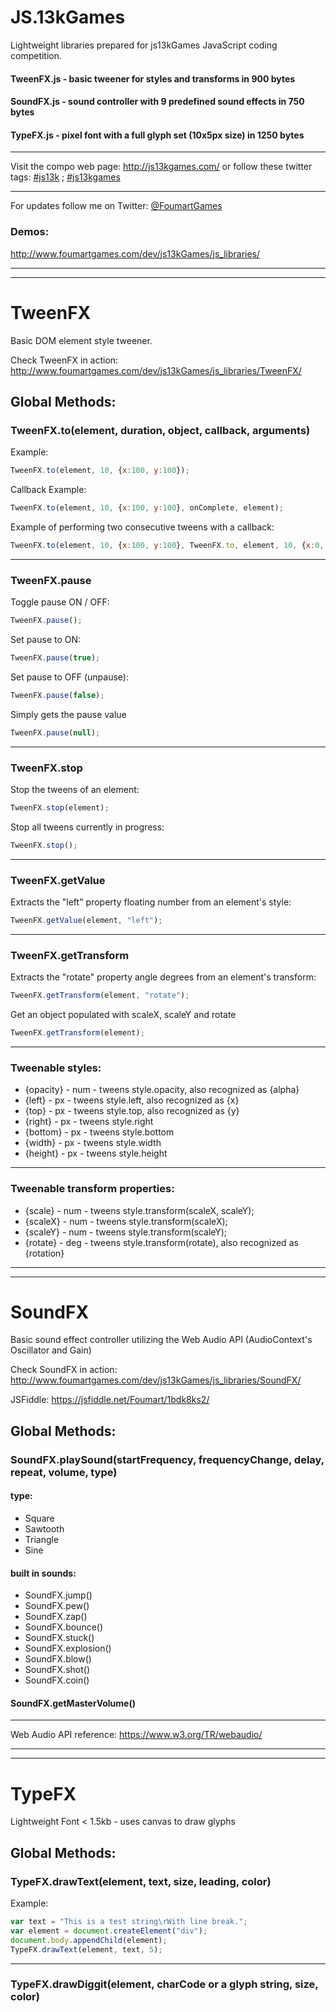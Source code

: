 # JS.13kGames
Lightweight libraries prepared for js13kGames JavaScript coding competition.


#### TweenFX.js - basic tweener for styles and transforms in 900 bytes
#### SoundFX.js - sound controller with 9 predefined sound effects in 750 bytes
#### TypeFX.js - pixel font with a full glyph set (10x5px size) in 1250 bytes

---

Visit the compo web page: http://js13kgames.com/ or follow these twitter tags: [#js13k](https://twitter.com/search?src=typd&q=%23js13k) ; [#js13kgames](https://twitter.com/search?src=typd&q=%23js13kgames)

---

For updates follow me on Twitter: <a href="https://twitter.com/FoumartGames" target="_blank">@FoumartGames</a>

### Demos:
http://www.foumartgames.com/dev/js13kGames/js_libraries/


---
---

# TweenFX
Basic DOM element style tweener.

Check TweenFX in action: http://www.foumartgames.com/dev/js13kGames/js_libraries/TweenFX/

## Global Methods:
### TweenFX.to(element, duration, object, callback, arguments)
Example:
```javascript
TweenFX.to(element, 10, {x:100, y:100});
```
Callback Example:
```javascript
TweenFX.to(element, 10, {x:100, y:100}, onComplete, element);
```
Example of performing two consecutive tweens with a callback:
```javascript
TweenFX.to(element, 10, {x:100, y:100}, TweenFX.to, element, 10, {x:0, y:0});
```
---

### TweenFX.pause
Toggle pause ON / OFF:
```javascript
TweenFX.pause();
```
Set pause to ON:
```javascript
TweenFX.pause(true);
```
Set pause to OFF (unpause):
```javascript
TweenFX.pause(false);
```
Simply gets the pause value
```javascript
TweenFX.pause(null);
```

---
### TweenFX.stop
Stop the tweens of an element:
```javascript
TweenFX.stop(element);
```
Stop all tweens currently in progress:
```javascript
TweenFX.stop();
```

---
### TweenFX.getValue
Extracts the "left" property floating number from an element's style:
```javascript
TweenFX.getValue(element, "left");	
```

---
### TweenFX.getTransform
Extracts the "rotate" property angle degrees from an element's transform:
```javascript
TweenFX.getTransform(element, "rotate");
```
Get an object populated with scaleX, scaleY and rotate
```javascript
TweenFX.getTransform(element);
```

---
### Tweenable styles:
* {opacity} - num - tweens style.opacity, also recognized as {alpha}
* {left} - px - tweens style.left, also recognized as {x}
* {top} - px - tweens style.top, also recognized as {y}
* {right} - px - tweens style.right
* {bottom} - px - tweens style.bottom
* {width} - px - tweens style.width
* {height} - px - tweens style.height

---
### Tweenable transform properties:
* {scale} - num - tweens style.transform(scaleX, scaleY);
* {scaleX} - num - tweens style.transform(scaleX);
* {scaleY} - num - tweens style.transform(scaleY);
* {rotate} - deg - tweens style.transform(rotate), also recognized as {rotation}

---

---

# SoundFX
Basic sound effect controller utilizing the Web Audio API (AudioContext's Oscillator and Gain)

Check SoundFX in action: http://www.foumartgames.com/dev/js13kGames/js_libraries/SoundFX/

JSFiddle: https://jsfiddle.net/Foumart/1bdk8ks2/

## Global Methods:
### SoundFX.playSound(startFrequency, frequencyChange, delay, repeat, volume, type)
#### type:
* Square
* Sawtooth
* Triangle
* Sine

#### built in sounds:
* SoundFX.jump()
* SoundFX.pew()
* SoundFX.zap()
* SoundFX.bounce()
* SoundFX.stuck()
* SoundFX.explosion()
* SoundFX.blow()
* SoundFX.shot()
* SoundFX.coin()

#### SoundFX.getMasterVolume()

---

Web Audio API reference: https://www.w3.org/TR/webaudio/

---
---

# TypeFX
Lightweight Font < 1.5kb - uses canvas to draw glyphs

## Global Methods:
### TypeFX.drawText(element, text, size, leading, color)
Example:
```javascript
var text = "This is a test string\rWith line break.";
var element = document.createElement("div");
document.body.appendChild(element);
TypeFX.drawText(element, text, 5);
```
---
### TypeFX.drawDiggit(element, charCode or a glyph string, size, color)
